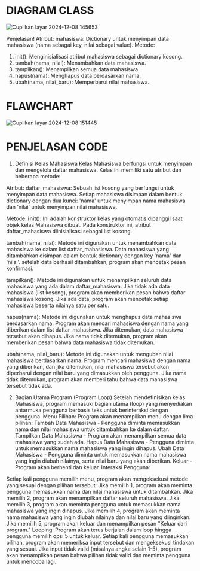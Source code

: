 # DIAGRAM CLASS

![Cuplikan layar 2024-12-08 145653](https://github.com/user-attachments/assets/6655e94e-3c85-4c7e-89b3-85468f31a6e3)

Penjelasan! Atribut: mahasiswa: Dictionary untuk menyimpan data mahasiswa (nama sebagai key, nilai sebagai value). Metode:

1. init(): Menginisialisasi atribut mahasiswa sebagai dictionary kosong.
2. tambah(nama, nilai): Menambahkan data mahasiswa.
3. tampilkan(): Menampilkan semua data mahasiswa.
4.  hapus(nama): Menghapus data berdasarkan nama.
5. ubah(nama, nilai_baru): Memperbarui nilai mahasiswa.


# FLAWCHART

![Cuplikan layar 2024-12-08 151445](https://github.com/user-attachments/assets/e66b87b5-3089-4d04-82b9-82cef9dc70be)



# PENJELASAN CODE

1. Definisi Kelas Mahasiswa
Kelas Mahasiswa berfungsi untuk menyimpan dan mengelola daftar mahasiswa. Kelas ini memiliki satu atribut dan beberapa metode:

Atribut:
daftar_mahasiswa: Sebuah list kosong yang berfungsi untuk menyimpan data mahasiswa. Setiap mahasiswa disimpan dalam bentuk dictionary dengan dua kunci: 'nama' untuk menyimpan nama mahasiswa dan 'nilai' untuk menyimpan nilai mahasiswa.

Metode:
__init__(): Ini adalah konstruktor kelas yang otomatis dipanggil saat objek kelas Mahasiswa dibuat. 
Pada konstruktor ini, atribut daftar_mahasiswa diinisialisasi sebagai list kosong.

tambah(nama, nilai): Metode ini digunakan untuk menambahkan data mahasiswa ke dalam list daftar_mahasiswa. Data mahasiswa 
yang ditambahkan disimpan dalam bentuk dictionary dengan key 'nama' dan 'nilai'. setelah data berhasil ditambahkan, program akan mencetak pesan konfirmasi.

tampilkan(): Metode ini digunakan untuk menampilkan seluruh data mahasiswa yang ada dalam daftar_mahasiswa. Jika 
tidak ada data mahasiswa (list kosong), program akan memberikan pesan bahwa daftar mahasiswa kosong. Jika ada data, program akan mencetak setiap mahasiswa beserta nilainya satu per satu.

hapus(nama): Metode ini digunakan untuk menghapus data mahasiswa berdasarkan nama. Program akan mencari mahasiswa dengan nama yang diberikan dalam list daftar_mahasiswa. Jika ditemukan, data mahasiswa tersebut akan dihapus. Jika nama tidak ditemukan, program akan memberikan pesan bahwa data mahasiswa tidak ditemukan.

ubah(nama, nilai_baru): Metode ini digunakan untuk mengubah nilai mahasiswa berdasarkan nama. Program 
mencari mahasiswa dengan nama yang diberikan, dan jika ditemukan, nilai mahasiswa tersebut akan diperbarui 
dengan nilai baru yang dimasukkan oleh pengguna. Jika nama tidak ditemukan, program akan memberi tahu bahwa data mahasiswa tersebut tidak ada.

2. Bagian Utama Program (Program Loop)
Setelah mendefinisikan kelas Mahasiswa, program memasuki bagian utama (loop) yang menyediakan antarmuka pengguna berbasis teks untuk berinteraksi dengan pengguna.
Menu Pilihan: Program akan menampilkan menu dengan lima pilihan:
Tambah Data Mahasiswa - Pengguna diminta memasukkan nama dan nilai mahasiswa untuk ditambahkan ke dalam daftar.
Tampilkan Data Mahasiswa - Program akan menampilkan semua data mahasiswa yang sudah ada.
Hapus Data Mahasiswa - Pengguna diminta untuk memasukkan nama mahasiswa yang ingin dihapus.
Ubah Data Mahasiswa - Pengguna diminta untuk memasukkan nama mahasiswa yang ingin diubah nilainya, serta nilai baru yang akan diberikan.
Keluar - Program akan berhenti dan keluar.
Interaksi Pengguna:

Setiap kali pengguna memilih menu, program akan mengeksekusi metode yang sesuai dengan pilihan tersebut:
Jika memilih 1, program akan meminta pengguna memasukkan nama dan nilai mahasiswa untuk ditambahkan.
Jika memilih 2, program akan menampilkan daftar seluruh mahasiswa.
Jika memilih 3, program akan meminta pengguna untuk memasukkan nama mahasiswa yang ingin dihapus.
Jika memilih 4, program akan meminta nama mahasiswa yang ingin diubah nilainya dan nilai baru yang diinginkan.
Jika memilih 5, program akan keluar dan menampilkan pesan "Keluar dari program."
Looping: Program akan terus berjalan dalam loop hingga pengguna memilih opsi 5 untuk keluar. Setiap kali pengguna memasukkan pilihan, program akan memeriksa input tersebut dan mengeksekusi tindakan yang sesuai. Jika input tidak valid (misalnya angka selain 1-5), program akan menampilkan pesan bahwa pilihan tidak valid dan meminta pengguna untuk mencoba lagi.
